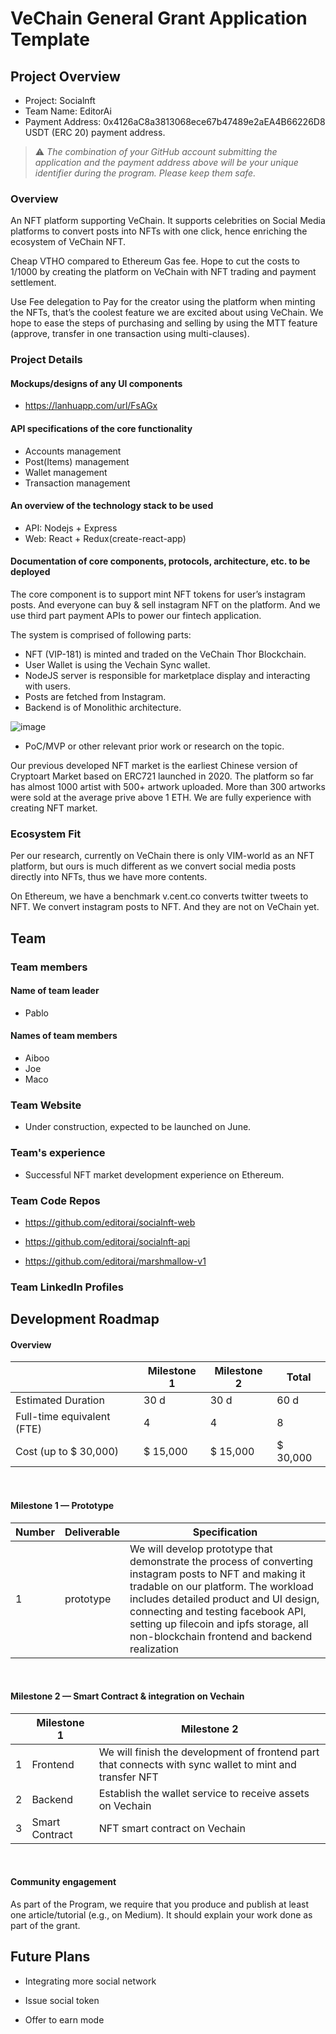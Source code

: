 # VeChain General Grant Application Template

## Project Overview 

- Project: Socialnft
- Team Name: EditorAi 
- Payment Address: 0x4126aC8a3813068ece67b47489e2aEA4B66226D8  USDT (ERC 20) payment address. 

> ⚠️ *The combination of your GitHub account submitting the application and the payment address above will be your unique identifier during the program. Please keep them safe.*

### Overview

An NFT platform supporting VeChain.
It supports celebrities on Social Media platforms to convert posts into NFTs with one click, hence enriching the ecosystem of VeChain NFT.

Cheap VTHO compared to Ethereum Gas fee. Hope to cut the costs to 1/1000 by creating the platform on VeChain with NFT trading and payment settlement.

Use Fee delegation to Pay for the creator using the platform when minting the NFTs, that’s the coolest feature we are excited about using VeChain.
We hope to ease the steps of purchasing and selling by using the MTT feature (approve, transfer in one transaction using multi-clauses).


### Project Details

#### **Mockups/designs of any UI components**

- https://lanhuapp.com/url/FsAGx

#### **API specifications of the core functionality**

- Accounts management
- Post(Items) management
- Wallet management
- Transaction management

#### **An overview of the technology stack to be used**

- API: Nodejs + Express
- Web: React + Redux(create-react-app)

#### **Documentation of core components, protocols, architecture, etc. to be deployed**

The core component is to support mint NFT tokens for user’s instagram posts. And everyone can buy & sell instagram NFT on the platform. And we use third part payment APIs to power our fintech application. 

The system is comprised of following parts:

- NFT (VIP-181) is minted and traded on the VeChain Thor Blockchain.
- User Wallet is using the Vechain Sync wallet.
- NodeJS server is responsible for marketplace display and interacting with users.
- Posts are fetched from Instagram.
- Backend is of Monolithic architecture.

![image](https://ipfs.io/ipfs/bafkreibnpzq5ano4fkjaampday5yivdtcwbgnjyqnkeh33h26tp3biz2qe)

- PoC/MVP or other relevant prior work or research on the topic.

Our previous developed NFT market is the earliest Chinese version of Cryptoart Market based on ERC721 launched in 2020. The platform so far has almost 1000 artist with 500+ artwork uploaded. More than 300 artworks were sold at the average prive above 1 ETH. We are fully experience with creating NFT market.


### Ecosystem Fit

Per our research, currently on VeChain there is only VIM-world as an NFT platform, but ours is much different as we convert social media posts directly into NFTs, thus we have more contents.

On Ethereum, we have a benchmark v.cent.co converts twitter tweets to NFT. We convert instagram posts to NFT. And they are not on VeChain yet.

## Team 

### Team members

#### **Name of team leader**

- Pablo

#### **Names of team members**

- Aiboo
- Joe
- Maco


### Team Website

- Under construction, expected to be launched on June.

### Team's experience

- Successful NFT market development experience on Ethereum.

### Team Code Repos

- https://github.com/editorai/socialnft-web

- https://github.com/editorai/socialnft-api

- https://github.com/editorai/marshmallow-v1


### Team LinkedIn Profiles

## Development Roadmap 

#### **Overview**

|  | Milestone 1 | Milestone 2 | Total |
| - | - |- | - |
| Estimated Duration | 30 d | 30 d | 60 d |
| Full-time equivalent (FTE) | 4 | 4 | 8 |
| Cost (up to $ 30,000) | $ 15,000 | $ 15,000 | $ 30,000|

<br/>

#### **Milestone 1 — Prototype**

| Number | Deliverable | Specification |
|-|-|-|
| 1 | prototype | We will develop prototype that demonstrate the process of converting instagram posts to NFT and making it tradable on our platform. The workload includes detailed product and UI design, connecting and testing facebook API, setting up filecoin and ipfs storage, all non-blockchain frontend and backend realization|

<br/>

#### **Milestone 2  —  Smart Contract & integration on Vechain**

|  | Milestone 1 | Milestone 2 |
| - | - |- |
| 1 | Frontend | We will finish the development of frontend part that connects with sync wallet to mint and transfer NFT |
| 2 | Backend | Establish the wallet service to receive assets on Vechain |
| 3 | Smart Contract | NFT smart contract on Vechain |

<br/>

#### Community engagement

As part of the Program, we require that you produce and publish at least one article/tutorial (e.g., on Medium). It should explain your work done as part of the grant.

## Future Plans

- Integrating more social network

- Issue social token

- Offer to earn mode

